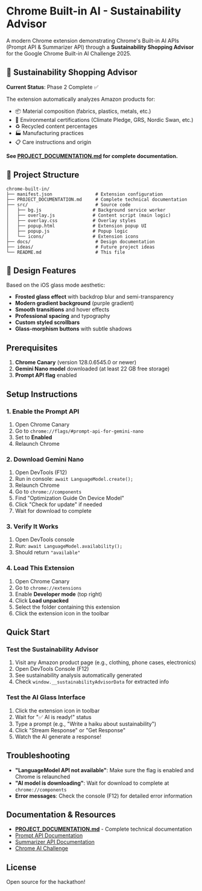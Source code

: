 # Chrome Built-in AI - Sustainability Advisor

A modern Chrome extension demonstrating Chrome's Built-in AI APIs (Prompt API & Summarizer API) through a **Sustainability Shopping Advisor** for the Google Chrome Built-in AI Challenge 2025.

## 🌱 Sustainability Shopping Advisor

**Current Status**: Phase 2 Complete ✅

The extension automatically analyzes Amazon products for:
- 📦 Material composition (fabrics, plastics, metals, etc.)
- 🌿 Environmental certifications (Climate Pledge, GRS, Nordic Swan, etc.)
- ♻️ Recycled content percentages
- 🏭 Manufacturing practices
- 📋 Care instructions and origin

**See [PROJECT_DOCUMENTATION.md](PROJECT_DOCUMENTATION.md) for complete documentation.**

## 📁 Project Structure

```
chrome-built-in/
├── manifest.json                # Extension configuration
├── PROJECT_DOCUMENTATION.md     # Complete technical documentation
├── src/                         # Source code
│   ├── bg.js                   # Background service worker
│   ├── overlay.js              # Content script (main logic)
│   ├── overlay.css             # Overlay styles
│   ├── popup.html              # Extension popup UI
│   ├── popup.js                # Popup logic
│   └── icons/                  # Extension icons
├── docs/                        # Design documentation
├── ideas/                       # Future project ideas
└── README.md                    # This file
```

## 🎨 Design Features

Based on the iOS glass mode aesthetic:
- **Frosted glass effect** with backdrop blur and semi-transparency
- **Modern gradient background** (purple gradient)
- **Smooth transitions** and hover effects
- **Professional spacing** and typography
- **Custom styled scrollbars**
- **Glass-morphism buttons** with subtle shadows

## Prerequisites

1. **Chrome Canary** (version 128.0.6545.0 or newer)
2. **Gemini Nano model** downloaded (at least 22 GB free storage)
3. **Prompt API flag** enabled

## Setup Instructions

### 1. Enable the Prompt API

1. Open Chrome Canary
2. Go to `chrome://flags/#prompt-api-for-gemini-nano`
3. Set to **Enabled**
4. Relaunch Chrome

### 2. Download Gemini Nano

1. Open DevTools (F12)
2. Run in console: `await LanguageModel.create();`
3. Relaunch Chrome
4. Go to `chrome://components`
5. Find "Optimization Guide On Device Model"
6. Click "Check for update" if needed
7. Wait for download to complete

### 3. Verify It Works

1. Open DevTools console
2. Run: `await LanguageModel.availability();`
3. Should return `"available"`

### 4. Load This Extension

1. Open Chrome Canary
2. Go to `chrome://extensions`
3. Enable **Developer mode** (top right)
4. Click **Load unpacked**
5. Select the folder containing this extension
6. Click the extension icon in the toolbar

## Quick Start

### Test the Sustainability Advisor

1. Visit any Amazon product page (e.g., clothing, phone cases, electronics)
2. Open DevTools Console (F12)
3. See sustainability analysis automatically generated
4. Check `window.__sustainabilityAdvisorData` for extracted info

### Test the AI Glass Interface

1. Click the extension icon in toolbar
2. Wait for "✅ AI is ready!" status
3. Type a prompt (e.g., "Write a haiku about sustainability")
4. Click "Stream Response" or "Get Response"
5. Watch the AI generate a response!

## Troubleshooting

- **"LanguageModel API not available"**: Make sure the flag is enabled and Chrome is relaunched
- **"AI model is downloading"**: Wait for download to complete at `chrome://components`
- **Error messages**: Check the console (F12) for detailed error information

## Documentation & Resources

- **[PROJECT_DOCUMENTATION.md](PROJECT_DOCUMENTATION.md)** - Complete technical documentation
- [Prompt API Documentation](https://developer.chrome.com/docs/ai/prompt-api)
- [Summarizer API Documentation](https://developer.chrome.com/docs/ai/summarizer-api)
- [Chrome AI Challenge](https://googlechromeai2025.devpost.com/)

## License

Open source for the hackathon!


